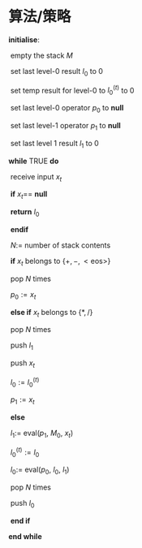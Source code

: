 # 算法/策略

**initialise**: 

​	empty the stack $M$

​	set last level-$0$ result $l_0$ to $0$

​	set temp result for level-$0$ to $l_0^{(t)}$ to $0$ 

​	set last level-$0$ operator $p_0$ to **null**

​	set last level-$1$ operator $p_1$ to **null**

​	set last level $1$ result $l_1$ to $0$

**while** TRUE **do**

​	receive input $x_t$

​	**if** $x_t$== **null**

​		**return** $l_0$

​	**endif**

​	$N:=$ number of stack contents 

​	**if** $x_t$ belongs to $\{+,-,\mathrm{<eos>}\}$

​		pop $N$ times

​		$p_0:= x_t$

​	**else if** $x_t$ belongs to $\{*,/\}$

​		pop $N$ times

​		push $l_1$

​		push $x_t$

​		$l_0:=l_0^{(t)}$ 

​		$p_1:=x_t$

​	**else**	

​		$l_1:=$ eval($p_1$, $M_0$, $x_t$) 

​		$l_0^{(t)}:=l_0$

​		$l_0:=$ eval($p_0$, $l_0$, $l_1$) 

​		pop $N$ times

​		push $l_0$

​	**end if**

**end while**



​		

​	

​	

​	

​	



